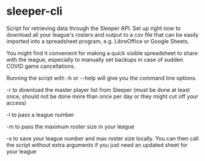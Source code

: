 # sleeper-cli


Script for retrieving data through the Sleeper API. Set up right now to download all your league's rosters and output to a csv file that can be easily imported into a spreadsheet program, e.g. LibreOffice or Google Sheets. 

You might find it convenient for making a quick visible spreadsheet to share with the league, especially to manually set backups in case of sudden COVID game cancellations.  

Running the script with -h or --help will give you the command line options. 

-r to download the master player list from Sleeper (must be done at least once, should not be done more than once per day or they might cut off your access)

-l to pass a league number

-m to pass the maximum roster size in your league

-s to save your league number and max roster size locally. You can then call the script without extra arguments if you just need an updated sheet for your league


